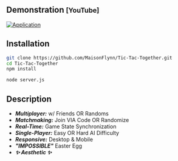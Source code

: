 ## Demonstration <small>[YouTube]</small>

[![Application](https://img.youtube.com/vi/NptFc4zvgEE/maxresdefault.jpg)](https://www.youtube.com/watch?v=NptFc4zvgEE)

## Installation

```bash
git clone https://github.com/MaisonFlynn/Tic-Tac-Together.git
cd Tic-Tac-Together
npm install
```

```bash
node server.js
```

## Description

- ***Multiplayer:*** w/ Friends OR Randoms
- ***Matchmaking:*** Join VIA Code OR Randomize
- ***Real-Time:*** Game State Synchronization
- ***Single-Player:*** Easy OR Hard AI Difficulty
- ***Responsive:*** Desktop & Mobile
- ***"IMPOSSIBLE"*** Easter Egg
- ***✨ Aesthetic ✨***